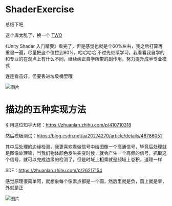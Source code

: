 # ShaderExercise
总结下吧

这个库太乱了，换一个 [TWO](https://github.com/oneputatoT/ShaderTwo)

《Unity Shader 入门精要》看完了，但是感觉也就是个60%左右，我之后打算再重温一遍，尽量把这个值拉到80%，哈哈哈哈
不过先继续学习，我看看我自学的和专业的在观点上有什么不同，继续纠正自学所带的副作用，努力提升成半专业模式

连连看虽好，但要丢进垃圾桶里哦

![图片](https://user-images.githubusercontent.com/50166070/159422407-f43d457b-81f6-4664-93cf-10feeea81481.png)


# 描边的五种实现方法

引用这位知乎大佬：https://zhuanlan.zhihu.com/p/410710318

然后模板测试：https://blog.csdn.net/aa20274270/article/details/48786051

其中后处理的边缘检测，我更喜欢看做信号中给图像一个高通信号，毕竟后处理就是图像处理嘛，当我们物体颜色发生突变时候，就会产生一个高频的信号，抓取这个信号，就可以完成边缘的检测了，但是时域上相乘就是频域上卷积，道理一样

SDF：https://zhuanlan.zhihu.com/p/26217154

感觉原理很简单阿，就想象每个像素点都是一个圆，然后里就是负，圆上就是零，外就是正

![图片](https://user-images.githubusercontent.com/50166070/159486918-1d06ba0e-70ce-4631-b06a-3d98951b326a.png)

